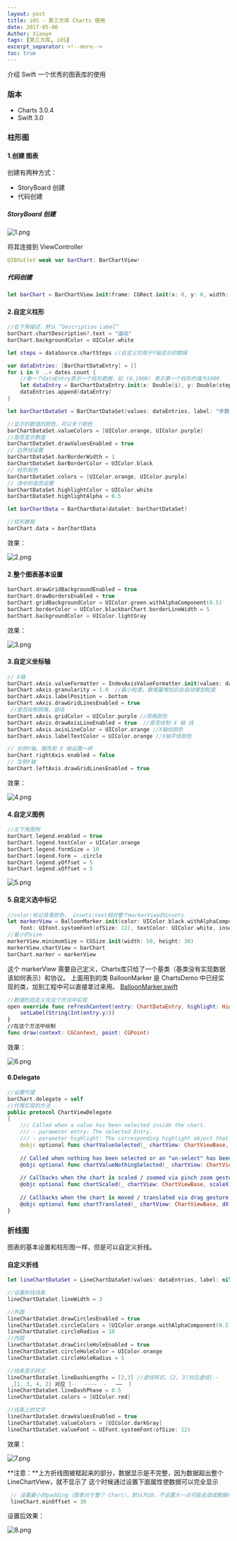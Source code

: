 ```yaml
---
layout: post
title: iOS - 第三方库 Charts 使用
date: 2017-05-06
Author: Xiaoye 
tags: [第三方库, iOS]
excerpt_separator: <!--more-->
toc: true
---
```


介绍 Swift 一个优秀的图表库的使用

<!--more-->

### 版本

* Charts  3.0.4
* Swift 3.0



### 柱形图

#### 1.创建 图表

创建有两种方式：
* StoryBoard 创建
* 代码创建

##### StoryBoard 创建


![1.png](../images/2017-05-06-Charts的使用/1.png)


将其连接到 ViewController
```swift
@IBOutlet weak var barChart: BarChartView!
```
##### 代码创建
```swift
let barChart = BarChartView.init(frame: CGRect.init(x: 0, y: 0, width: screenWidth, height: 300))
```


#### 2.自定义柱形

```swift
//右下角描述，默认 “Description Label”
barChart.chartDescription?.text = "运动"        
barChart.backgroundColor = UIColor.white

let steps = dataSource.chartSteps //自定义的用于Y轴显示的数据

var dataEntries: [BarChartDataEntry] = []
for i in 0 ..< dates.count {
    //每一个dataEntry表示一个柱形数据，如 (0,1000) 表示第一个柱形的值为1000
    let dataEntry = BarChartDataEntry.init(x: Double(i), y: Double(steps[i]))
    dataEntries.append(dataEntry)
}

let barChartDataSet = BarChartDataSet(values: dataEntries, label: "步数")

//显示的数值的颜色，可以多个颜色
barChartDataSet.valueColors = [UIColor.orange, UIColor.purple]  
//是否显示数值 
barChartDataSet.drawValuesEnabled = true  
// 边界线设置                     
barChartDataSet.barBorderWidth = 1                                 
barChartDataSet.barBorderColor = UIColor.black 
// 柱形颜色                 
barChartDataSet.colors = [UIColor.orange, UIColor.purple]
// 选中的高亮设置
barChartDataSet.highlightColor = UIColor.white
barChartDataSet.highlightAlpha = 0.5

let barChartData = BarChartData(dataSet: barChartDataSet)

//柱形数据
barChart.data = barChartData

```
效果：


![2.png](../images/2017-05-06-Charts的使用/2.png)

#### 2.整个图表基本设置

```swift
barChart.drawGridBackgroundEnabled = true
barChart.drawBordersEnabled = true
barChart.gridBackgroundColor = UIColor.green.withAlphaComponent(0.5)
barChart.borderColor = UIColor.blackbarChart.borderLineWidth = 5
barChart.backgroundColor = UIColor.lightGray
```
效果：


![3.png](../images/2017-05-06-Charts的使用/3.png)

#### 3.自定义坐标轴

```swift
// X轴
barChart.xAxis.valueFormatter = IndexAxisValueFormatter.init(values: dates)
barChart.xAxis.granularity = 1.0  //最小粒度，数据量增加后会自动增加粒度
barChart.xAxis.labelPosition = .bottom
barChart.xAxis.drawGridLinesEnabled = true
 //是否绘制网格，竖线
barChart.xAxis.gridColor = UIColor.purple //网格颜色
barChart.xAxis.drawAxisLineEnabled = true  //是否绘制 X 轴 线
barChart.xAxis.axisLineColor = UIColor.orange //X轴线颜色
barChart.xAxis.labelTextColor = UIColor.orange //X轴字体颜色

// 右侧Y轴，属性和 X 轴设置一样
barChart.rightAxis.enabled = false
// 左侧Y轴
barChart.leftAxis.drawGridLinesEnabled = true
```
效果：


![4.png](../images/2017-05-06-Charts的使用/4.png)

#### 4.自定义图例

```swift
//左下角图例
barChart.legend.enabled = true
barChart.legend.textColor = UIColor.orange
barChart.legend.formSize = 10
barChart.legend.form = .circle
barChart.legend.yOffset = 5
barChart.legend.xOffset = 5

```

![5.png](../images/2017-05-06-Charts的使用/5.png)

#### 5.自定义选中标记

```swift
//color:标记背景颜色， insets:text相对整个markerView的insets
let markerView = BalloonMarker.init(color: UIColor.black.withAlphaComponent(0.5), 
    font: UIFont.systemFont(ofSize: 12), textColor: UIColor.white, insets: UIEdgeInsets.zero)
//最小的size
markerView.minimumSize = CGSize.init(width: 50, height: 30)
markerView.chartView = barChart
barChart.marker = markerView
```

这个 markerView 需要自己定义，Charts库只给了一个基类（基类没有实现数据该如何表示）和协议。
上面用到的类 BalloonMarker 是 ChartsDemo 中已经实现的类，加到工程中可以直接拿过来用。
[BalloonMarker.swift](https://github.com/liuxuan30/Charts/blob/master/ChartsDemo/Classes/Components/BalloonMarker.swift)

```swift
//数据的自定义在这个方法中实现
open override func refreshContent(entry: ChartDataEntry, highlight: Highlight{   
    setLabel(String(Int(entry.y)))
}
//在这个方法中绘制
func draw(context: CGContext, point: CGPoint)
```
效果：


![6.png](../images/2017-05-06-Charts的使用/6.png)

#### 6.Delegate 

```swift
//设置代理
barChart.delegate = self
//代理实现的方法
public protocol ChartViewDelegate
{
    /// Called when a value has been selected inside the chart.
    /// - parameter entry: The selected Entry.
    /// - parameter highlight: The corresponding highlight object that contains information about the highlighted position such as dataSetIndex etc.
    @objc optional func chartValueSelected(_ chartView: ChartViewBase, entry: ChartDataEntry, highlight: Highlight)
    
    // Called when nothing has been selected or an "un-select" has been made.
    @objc optional func chartValueNothingSelected(_ chartView: ChartViewBase)
    
    // Callbacks when the chart is scaled / zoomed via pinch zoom gesture.
    @objc optional func chartScaled(_ chartView: ChartViewBase, scaleX: CGFloat, scaleY: CGFloat)
    
    // Callbacks when the chart is moved / translated via drag gesture.
    @objc optional func chartTranslated(_ chartView: ChartViewBase, dX: CGFloat, dY: CGFloat)
}
```



### 折线图


图表的基本设置和柱形图一样，但是可以自定义折线。

#### 自定义折线

```swift
let lineChartDataSet = LineChartDataSet(values: dataEntries, label: nil)

//设置折线线条
lineChartDataSet.lineWidth = 3

//外圆
lineChartDataSet.drawCirclesEnabled = true
lineChartDataSet.circleColors = [UIColor.orange.withAlphaComponent(0.5)]
lineChartDataSet.circleRadius = 10
//内圆
lineChartDataSet.drawCircleHoleEnabled = true
lineChartDataSet.circleHoleColor = UIColor.orange
lineChartDataSet.circleHoleRadius = 5

//线条显示样式
lineChartDataSet.lineDashLengths = [2,3] //虚线样式，[2, 3]对应虚线[--   --   ]
 ,[1, 3, 4, 2] 对应 [-   ----  -   ——  ]
lineChartDataSet.lineDashPhase = 0.5
lineChartDataSet.colors = [UIColor.red]

//线条上的文字
lineChartDataSet.drawValuesEnabled = true
lineChartDataSet.valueColors = [UIColor.darkGray]
lineChartDataSet.valueFont = UIFont.systemFont(ofSize: 12)
```
效果：

![7.png](../images/2017-05-06-Charts的使用/7.png)


**注意：**上方折线图被框起来的部分，数据显示是不完整，因为数据超出整个 LineChartView，就不显示了
这个时候通过设置下面属性使数据可以完全显示
```swift
 // 设置最小的padding（图表对于整个 Chart），默认为10，不设置大一点可能会造成数据在 Chart 外无法显示
 lineChart.minOffset = 30
```


设置后效果：

![8.png](../images/2017-05-06-Charts的使用/8.png)